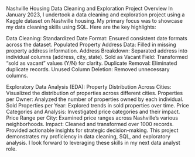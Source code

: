 Nashville Housing Data Cleaning and Exploration
Project Overview
In January 2023, I undertook a data cleaning and exploration project using a Kaggle dataset on Nashville housing. 
My primary focus was to showcase my data cleaning skills using SQL. Here are the key highlights:

Data Cleaning:
Standardized Date Format:
Ensured consistent date formats across the dataset.
Populated Property Address Data:
Filled in missing property address information.
Address Breakdown:
Separated address into individual columns (address, city, state).
Sold as Vacant Field:
Transformed “sold as vacant” values (Y/N) for clarity.
Duplicate Removal:
Eliminated duplicate records.
Unused Column Deletion:
Removed unnecessary columns.

Exploratory Data Analysis (EDA):
Property Distribution Across Cities:
Visualized the distribution of properties across different cities.
Properties per Owner:
Analyzed the number of properties owned by each individual.
Sold Properties per Year:
Explored trends in sold properties over time.
Price Categories and Analysis:
Investigated price categories and their impact.
Price Range per City:
Examined price ranges across Nashville’s various neighborhoods.
Impact:
Cleaned and transformed over 1000 records.
Provided actionable insights for strategic decision-making.
This project demonstrates my proficiency in data cleaning, SQL, and exploratory analysis. I look forward to leveraging these skills in my next data analyst role.

